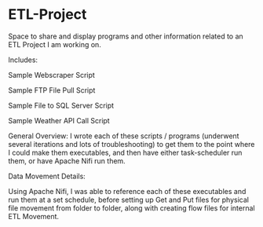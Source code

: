# ETL-Project
Space to share and display programs and other information related to an ETL Project I am working on. 

Includes:

  Sample Webscraper Script

  Sample FTP File Pull Script
  
  Sample File to SQL Server Script

  Sample Weather API Call Script


General Overview: I wrote each of these scripts / programs (underwent several iterations and lots of troubleshooting) to get them to the point where I could make them executables, and then have either task-scheduler run them, or have Apache Nifi run them. 

Data Movement Details:

Using Apache Nifi, I was able to reference each of these executables and run them at a set schedule, before setting up Get and Put files for physical file movement from folder to folder, along with creating flow files for internal ETL Movement. 
  
